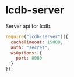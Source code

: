 # lcdb-server
Server api for lcdb.
```javascript
require("lcdb-server")({
  cacheTimeout: 15000,
  auth: "secret",
  wsOptions: {
    port: 8080
  }
});
```